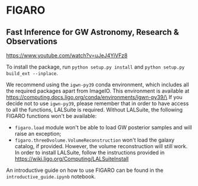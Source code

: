 # FIGARO
## Fast Inference for GW Astronomy, Research & Observations

https://www.youtube.com/watch?v=uJeJ4YiVFz8

To install the package, run `python setup.py install` and `python setup.py build_ext --inplace`.

We recommend using the `igwn-py39` conda environment, which includes all the required packages apart from ImageIO.
This environment is available at https://computing.docs.ligo.org/conda/environments/igwn-py39/\
If you decide not to use `igwn-py39`, please remember that in order to have access to all the functions, LALSuite is required.
Without LALSuite, the following FIGARO functions won't be available:
* `figaro.load` module won't be able to load GW posterior samples and will raise an exception;
* `figaro.threeDvolume.VolumeReconstruction` won't load the galaxy catalog, if provided. However, the volume reconstruction will still work.
In order to install LALSuite, follow the instructions provided in https://wiki.ligo.org/Computing/LALSuiteInstall

An introductive guide on how to use FIGARO can be found in the `introductive_guide.ipynb` notebook.

